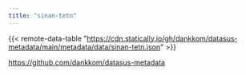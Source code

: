 ```yaml
---
title: "sinan-tetn"
---
```


{{< remote-data-table "https://cdn.statically.io/gh/dankkom/datasus-metadata/main/metadata/data/sinan-tetn.json" >}}

https://github.com/dankkom/datasus-metadata
